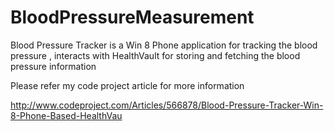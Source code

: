 BloodPressureMeasurement
========================

Blood Pressure Tracker is a Win 8 Phone application for tracking the blood pressure , interacts with HealthVault for storing and fetching the blood pressure information


Please refer my code project article for more information

http://www.codeproject.com/Articles/566878/Blood-Pressure-Tracker-Win-8-Phone-Based-HealthVau
